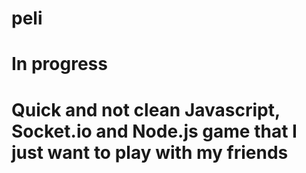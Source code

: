 # peli
# In progress
# Quick and not clean Javascript, Socket.io and Node.js game that I just want to play with my friends
